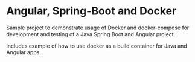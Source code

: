 # Angular, Spring-Boot and Docker

Sample project to demonstrate usage of Docker and docker-compose for development and testing of a Java Spring Boot and Angular project.

Includes example of how to use docker as a build container for Java and Angular apps.
